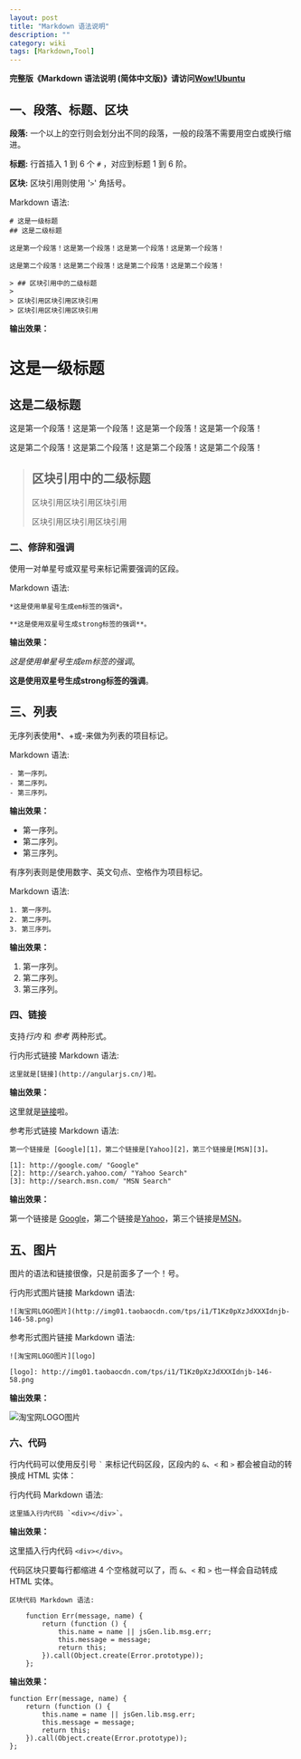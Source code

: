 ```yaml
---
layout: post
title: "Markdown 语法说明"
description: ""
category: wiki
tags: [Markdown,Tool]
---
```



**完整版《Markdown 语法说明 (简体中文版)》请访问[Wow!Ubuntu](http://wowubuntu.com/markdown/)**

## 一、段落、标题、区块 ##

**段落:** 一个以上的空行则会划分出不同的段落，一般的段落不需要用空白或换行缩进。

**标题:** 行首插入 1 到 6 个 `#` ，对应到标题 1 到 6 阶。

**区块:** 区块引用则使用 '`>`' 角括号。

Markdown 语法:

    # 这是一级标题
    ## 这是二级标题

    这是第一个段落！这是第一个段落！这是第一个段落！这是第一个段落！

    这是第二个段落！这是第二个段落！这是第二个段落！这是第二个段落！

    > ## 区块引用中的二级标题
    >
    > 区块引用区块引用区块引用
    > 区块引用区块引用区块引用

**输出效果：**

# 这是一级标题
## 这是二级标题

这是第一个段落！这是第一个段落！这是第一个段落！这是第一个段落！

这是第二个段落！这是第二个段落！这是第二个段落！这是第二个段落！

> ## 区块引用中的二级标题
>
> 区块引用区块引用区块引用
>
> 区块引用区块引用区块引用


### 二、修辞和强调 ###

使用一对单星号或双星号来标记需要强调的区段。

Markdown 语法:

    *这是使用单星号生成em标签的强调*。

    **这是使用双星号生成strong标签的强调**。

**输出效果：**

*这是使用单星号生成em标签的强调*。

**这是使用双星号生成strong标签的强调**。

## 三、列表 ##

无序列表使用*、+或-来做为列表的项目标记。

Markdown 语法:

    - 第一序列。
    - 第二序列。
    - 第三序列。

**输出效果：**

- 第一序列。
- 第二序列。
- 第三序列。

有序列表则是使用数字、英文句点、空格作为项目标记。

Markdown 语法:

    1. 第一序列。
    2. 第二序列。
    3. 第三序列。

**输出效果：**

1. 第一序列。
2. 第二序列。
3. 第三序列。

### 四、链接 ###

支持*行内* 和 *参考* 两种形式。

行内形式链接 Markdown 语法:

    这里就是[链接](http://angularjs.cn/)啦。

**输出效果：**

这里就是[链接](http://angularjs.cn/)啦。

参考形式链接 Markdown 语法:

    第一个链接是 [Google][1]，第二个链接是[Yahoo][2]，第三个链接是[MSN][3]。

    [1]: http://google.com/ "Google"
    [2]: http://search.yahoo.com/ "Yahoo Search"
    [3]: http://search.msn.com/ "MSN Search"

**输出效果：**

第一个链接是 [Google][1]，第二个链接是[Yahoo][2]，第三个链接是[MSN][3]。

[1]: http://google.com/ "Google"
[2]: http://search.yahoo.com/ "Yahoo Search"
[3]: http://search.msn.com/ "MSN Search"

## 五、图片 ##

图片的语法和链接很像，只是前面多了一个！号。

行内形式图片链接 Markdown 语法:

    ![淘宝网LOGO图片](http://img01.taobaocdn.com/tps/i1/T1Kz0pXzJdXXXIdnjb-146-58.png)

参考形式图片链接 Markdown 语法:

    ![淘宝网LOGO图片][logo]

    [logo]: http://img01.taobaocdn.com/tps/i1/T1Kz0pXzJdXXXIdnjb-146-58.png

**输出效果：**

![淘宝网LOGO图片][logo]

[logo]: http://img01.taobaocdn.com/tps/i1/T1Kz0pXzJdXXXIdnjb-146-58.png

### 六、代码 ###

行内代码可以使用反引号 `` ` `` 来标记代码区段，区段内的 `&`、`<` 和 `>` 都会被自动的转换成 HTML 实体：

行内代码 Markdown 语法:

    这里插入行内代码 `<div></div>`。

**输出效果：**

这里插入行内代码 `<div></div>`。

代码区块只要每行都缩进 4 个空格就可以了，而 `&`、`<` 和 `>` 也一样会自动转成 HTML 实体。

    区块代码 Markdown 语法:

        function Err(message, name) {
            return (function () {
                this.name = name || jsGen.lib.msg.err;
                this.message = message;
                return this;
            }).call(Object.create(Error.prototype));
        };

**输出效果：**

    function Err(message, name) {
        return (function () {
            this.name = name || jsGen.lib.msg.err;
            this.message = message;
            return this;
        }).call(Object.create(Error.prototype));
    };

